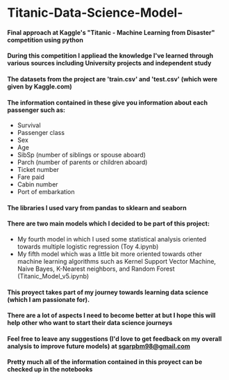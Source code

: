 # Titanic-Data-Science-Model-
#### Final approach at Kaggle's "Titanic - Machine Learning from Disaster" competition using python
#### During this competition I appliead the knowledge I've learned through various sources including University projects and independent study
#### The datasets from the project are 'train.csv' and 'test.csv' (which were given by Kaggle.com)
#### The information contained in these give you information about each passenger such as:
- Survival
- Passenger class
- Sex
- Age
- SibSp (number of siblings or spouse aboard)
- Parch (number of parents or children aboard)
- Ticket number
- Fare paid
- Cabin number
- Port of embarkation
#### The libraries I used vary from pandas to sklearn and seaborn
#### There are two main models which I decided to be part of this project:
- My fourth model in which I used some statistical analysis oriented towards multiple logistic regression (Toy 4.ipynb)
- My fifth model which was a little bit more oriented towards other machine learning algorithms such as Kernel Support Vector Machine, Naive Bayes, K-Nearest neighbors, and Random Forest (Titanic_Model_v5.ipynb)
#### This proyect takes part of my journey towards learning data science (which I am passionate for). 
#### There are a lot of aspects I need to become better at but I hope this will help other who want to start their data science journeys
#### Feel free to leave any suggestions (I'd love to get feedback on my overall analysis to improve future models) at sgarpbm98@gmail.com
#### Pretty much all of the information contained in this proyect can be checked up in the notebooks

